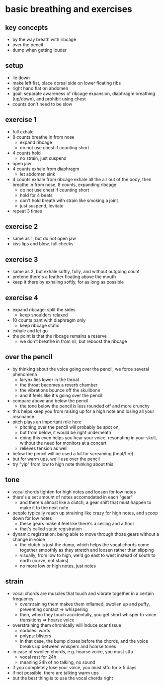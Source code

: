 # basic breathing and exercises

## key concepts

- by the way breath with ribcage
- over the pencil
- dump when getting louder


## setup

- lie down
- make left fist, place dorsal side on lower floating ribs
- right hand flat on abdomen
- goal: separate awareness of ribcage expansion,
diaphragm breathing (up/down),
and prohibit using chest
- counts don't need to be slow


## exercise 1

- full exhale
- 8 counts breathe in from nose
	* expand ribcage
	* do not use chest if counting short
- 4 counts hold
	* no strain, just suspend
- open jaw
- 4 counts exhale from diaphragm
	* let abdomen sink
- 4 counts exhale from ribcage
exhale all the air out of the body, then breathe in from nose, 8 counts, expanding ribcage
	* do not use chest if counting short
	* hold for 4 beats
	* don't hold breath with strain like smoking a joint
	* just suspend, levitate
- repeat 3 times


## exercise 2

- same as 1, but do not open jaw
- kiss lips and blow, full cheeks


## exercise 3

- same as 2, but exhale softly, fully, and without outgoing count
- pretend there's a feather floating above the mouth
- keep it there by exhaling softly,
for as long as possible


## exercise 4

- expand ribcage: split the sides
	* keep shoulders relaxed
- 10 counts pant with diaphragm only
	* keep ribcage static
- exhale and let go
- the point is that the ribcage remains a reserve
	* we don't breathe in from nil,
	but reboost the ribcage


## over the pencil

- by thinking about the voice going over the pencil,
we force several phenomena
	* larynx lies lower in the throat
	* the throat becomes a reverb chamber
	* the vibrations bounce off the skullbone
	* and it feels like it's going over the pencil
- compare above and below the pencil
	* the tone below the pencil is less rounded off and more crunchy
- this helps keep you from raising up for a high note
and losing all your resonance
- pitch plays an important role here
	* pitching over the pencil will probably be spot on,
	* but from below, it would be right underneath
	* doing this even helps you hear your voice,
	resonating in your skull,
	without the need for monitors at a concert
	* relieves tension as well
- below the pencil will be used a lot for screaming (heat/fire)
- but for warm ups, we'll use over the pencil
- try "yip" from low to high note thinking about this


## tone

- vocal chords tighten for high notes and loosen for low notes
- there's a set amount of notes accomodated in each "gear"
	* and there's almost like a clutch,
	a gear shift that must happen to make it to the next note
- people typically reach up straining like crazy
for high notes, and scoop down for low notes
	* these gears make it feel like there's a ceiling and a floor
	* that's called static registration
- dynamic registration: being able to move through those gears
without a change in voice
	* the clutch is just the dump,
	which helps the vocal chords come together smoothly
	as they stretch and loosen rather than slipping
	* visually, from low to high,
	we'd go east to west instead of south to north
	(curve, not stairs)
	* no more low or high notes, just notes


## strain

- vocal chords are muscles that touch
and vibrate together in a certain frequency
	* overstraining them makes them inflamed,
	swollen up and puffy, preventing contact
	⇒ whispering
	* then, when they touch accidentally,
	you get short whisper to voice transitions
	⇒ hoarse voice
- overstraining them chronically will induce scar tissue
	* nodules: warts
	* polyps: blisters
	* in that case, the bump closes before the chords,
	and the voice breaks up between whispers and hoarse tones
- in case of swollen chords, e.g. hoarse voice,
you must stfu
	* vocal rest for 24h
	* meaning 24h of no talking, no sound
- if you completely lose your voice,
you must stfu for ≥ 5 days
- if not possible, there are talking warm ups
- but the best thing is to use the vocal chords right
